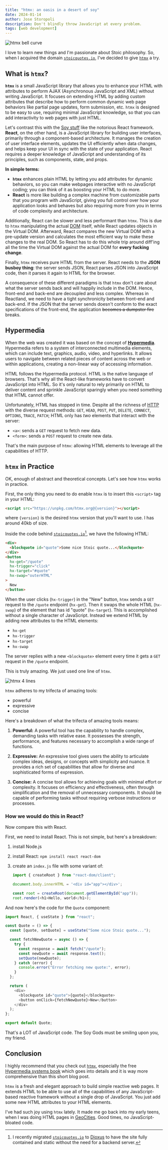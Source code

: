 ```yaml
---
title: "htmx: an oasis in a desert of soy"
date: 2024-01-14
author: Jose Storopoli
description: Don't blindly throw JavaScript at every problem.
tags: [web development]
---
```


![htmx bell curve](/images/htmx-bellcurve.png)

I love to learn new things and I'm passionate about Stoic philosophy.
So, when I acquired the domain
[`stoicquotes.io`](https://stoicquotes.io),
I've decided to give [`htmx`](https://htmx.org) a try.

## What is `htmx`?

**`htmx`** is a small JavaScript library that allows you to enhance your HTML with
attributes to perform AJAX (Asynchronous JavaScript and XML) without writing
JavaScript. It focuses on extending HTML by adding custom attributes
that describe how to perform common dynamic web page behaviors like partial page
updates, form submission, etc. `htmx` is designed to be easy to use, requiring
minimal JavaScript knowledge, so that you can add interactivity to web pages
with just HTML.

Let's contrast this with the [Soy stuff](/posts/2023-11-10-soydev.html)
like the notorious React framework. **React**, on the other hand, is a JavaScript
library for building user interfaces, primarily through a component-based
architecture. It manages the creation of user interface elements, updates the UI
efficiently when data changes, and helps keep your UI in sync with the state of
your application. React requires a deeper knowledge of JavaScript and understanding
of its principles, such as components, state, and props.

**In simple terms:**

- **`htmx`** enhances plain HTML by letting you add attributes for dynamic
  behaviors, so you can make webpages interactive with no JavaScript coding;
  you can think of it as boosting your HTML to do more.
- **React** is more like building a complex machine from customizable parts that
  you program with JavaScript, giving you full control over how your application
  looks and behaves but also requiring more from you in terms of code complexity
  and architecture.

Additionally, React can be slower and less performant than `htmx`.
This is due to `htmx` manipulating the actual
[DOM](https://en.wikipedia.org/wiki/Document_Object_Model) itself,
while React updates objects in the Virtual DOM. Afterward, React compares the
new Virtual DOM with a pre-update version and calculates the
most efficient way to make these changes to the real DOM.
So React has to do this whole trip around diff'ing all the time the Virtual DOM
against the actual DOM for **every fucking change**.

Finally, `htmx` receives pure HTML from the server.
React needs to the **JSON busboy thing**: the server sends JSON, React parses
JSON into JavaScript code, then it parses it again to HTML for the browser.

A consequence of these different paradigms is that `htmx` don't care about
what the server sends back and will happily include in the DOM.
Hence, front-end and back-end are decoupled and less complex.
Whereas in Reactland, we need to have a tight synchronicity between front-end
and back-end. If the JSON that the server sends doesn't conform to the exact
specifications of the front-end, the application ~~becomes a dumpster fire~~
breaks.

## Hypermedia

When the web was created it was based on the concept of
[**Hypermedia**](https://en.wikipedia.org/wiki/Hypermedia).
Hypermedia refers to a system of interconnected multimedia elements, which can
include text, graphics, audio, video, and hyperlinks. It allows users to
navigate between related pieces of content across the web or within
applications, creating a non-linear way of accessing information.

HTML follows the Hypermedia protocol. HTML is the native language of browsers.
That's why all the React-like frameworks have to convert JavaScript into HTML.
So it's only natural to rely primarily on HTML to deliver content and sprinkle
JavaScript sparingly when you need something that HTML cannot offer.

Unfortunately, HTML has stopped in time. Despite all the richness of
[HTTP](https://en.wikipedia.org/wiki/HTTP) with the diverse request methods:
`GET`, `HEAD`, `POST`, `PUT`, `DELETE`, `CONNECT`, `OPTIONS`, `TRACE`, `PATCH`;
HTML only has _two_ elements that interact with the server:

- `<a>`: sends a `GET` request to fetch new data.
- `<form>`: sends a `POST` request to create new data.

That's the main purpose of `htmx`: allowing HTML elements to leverage all the
capabilities of HTTP.

## `htmx` in Practice

OK, enough of abstract and theoretical concepts. Let's see how `htmx` works in
practice.

First, the only thing you need to do enable `htmx` is to insert this `<script>`
tag in your HTML:

```html
<script src="https://unpkg.com/htmx.org@{version}"></script>
```

where `{version}` is the desired `htmx` version that you'll want to use.
I has around 40kb of size.

Inside the code behind [`stoicquotes.io`](https://stoicquotes.io)[^dioxus],
we have the following HTML:

[^dioxus]: I recently migrated [`stoicquotes.io`](https://stoicquotes.io)
  to [Dioxus](https://dioxuslabs.com/) to have the site fully contained
  and static without the need for a backend server.

```html
<div>
  <blockquote id="quote">Some nice Stoic quote...</blockquote>
</div>
<button
  hx-get="/quote"
  hx-trigger="click"
  hx-target="#quote"
  hx-swap="outerHTML"
>
  New
</button>
```

When the user clicks (`hx-trigger`) in the "New" button, `htmx` sends a `GET`
request to the `/quote` endpoint (`hx-get`). Then it swaps the whole HTML
(`hx-swap`) of the element that has id "quote" (`hx-target`).
This is accomplished without a single character of JavaScript.
Instead we extend HTML by adding new attributes to the HTML elements:

- `hx-get`
- `hx-trigger`
- `hx-target`
- `hx-swap`

The server replies with a new `<blockquote>` element every time it gets a `GET`
request in the `/quote` endpoint.

This is truly amazing. We just used one line of `htmx`.

![htmx 4 lines](/images/htmx-4-lines.png)

`htmx` adheres to my trifecta of amazing tools:

- powerful
- expressive
- concise

Here's a breakdown of what the trifecta of amazing tools means:

1. **Powerful:**
   A powerful tool has the capability to handle complex, demanding tasks with
   relative ease. It possesses the strength, performance, and features necessary to
   accomplish a wide range of functions.

1. **Expressive:**
   An expressive tool gives users the ability to articulate complex ideas,
   designs, or concepts with simplicity and nuance. It provides a rich set of
   capabilities that allow for diverse and sophisticated forms of expression.

1. **Concise:**
   A concise tool allows for achieving goals with minimal effort or complexity.
   It focuses on efficiency and effectiveness, often through simplification and the
   removal of unnecessary components. It should be capable of performing tasks
   without requiring verbose instructions or processes.

### How we would do this in React?

Now compare this with React.

First, we need to install React.
This is not simple, but here's a breakdown:

1. install Node.js
1. install React: `npm install react react-dom`
1. create an `index.js` file with some variant of:

   ```javascript
   import { createRoot } from "react-dom/client";

   document.body.innerHTML = '<div id="app"></div>';

   const root = createRoot(document.getElementById("app"));
   root.render(<h1>Hello, world</h1>);
   ```

And now here's the code for the `Quote` component:

```javascript
import React, { useState } from "react";

const Quote = () => {
  const [quote, setQuote] = useState("Some nice Stoic quote...");

  const fetchNewQuote = async () => {
    try {
      const response = await fetch("/quote");
      const newQuote = await response.text();
      setQuote(newQuote);
    } catch (error) {
      console.error("Error fetching new quote:", error);
    }
  };

  return (
    <div>
      <blockquote id="quote">{quote}</blockquote>
      <button onClick={fetchNewQuote}>New</button>
    </div>
  );
};

export default Quote;
```

That's a LOT of JavaScript code.
The Soy Gods must be smiling upon you, my friend.

## Conclusion

I highly recommend that you check out [`htmx`](https://htmx.org),
especially the free [Hypermedia systems book](https://htmx.org/#book) which
goes into details and it is way more comprehensive than this short blog post.

`htmx` is a fresh and elegant approach to build simple reactive web pages.
It extends HTML to be able to use all of the capabilities of any JavaScript-based
reactive framework without a single drop of JavaScript.
You just add some new HTML attributes to your HTML elements.

I've had such joy using `htmx` lately.
It made me go back into my early teens, when I was doing HTML pages in
[GeoCities](https://en.wikipedia.org/wiki/GeoCities).
Good times, no JavaScript-bloated code.
